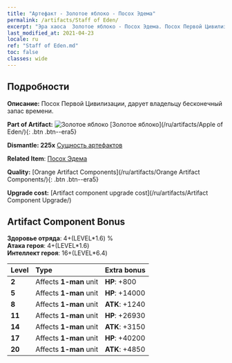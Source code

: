 ```yaml
---
title: "Артефакт - Золотое яблоко - Посох Эдема"
permalink: /artifacts/Staff of Eden/
excerpt: "Эра хаоса  Золотое яблоко - Посох Эдема. Посох Первой Цивилизации, дарует владельцу бесконечный запас времени."
last_modified_at: 2021-04-23
locale: ru
ref: "Staff of Eden.md"
toc: false
classes: wide
---
```




## Подробности

 **Описание:** Посох Первой Цивилизации, дарует владельцу бесконечный запас времени.

 **Part of Artifact:** ![Золотое яблоко](/images/t/icon_artifact_49.png) [Золотое яблоко](/ru/artifacts/Apple of Eden/){: .btn .btn--era5}

 **Dismantle: 225x** [Сущность артефактов](/ItemsRU/con_905/)

 **Related Item**: [Посох Эдема](/ItemsRU/art_186/)

 **Quality:** [Orange Artifact Components](/ru/artifacts/Orange Artifact Components/){: .btn .btn--era5}

 **Upgrade cost:** [Artifact component upgrade cost](/ru/artifacts/Artifact Component Upgrade/)

## Artifact Component Bonus

  **Здоровье отряда**: 4+(LEVEL\*1.6) %<br/>**Атака героя**: 4+(LEVEL\*1.6)<br/>**Интеллект героя**: 16+(LEVEL\*6.4)

  |  Level  | Type |    Extra bonus  | 
  |:--------|:-----|:----------------| 
  | **2** | Affects **1-man** unit | **HP**: +800 | 
  | **5** | Affects **1-man** unit | **HP**: +14000 | 
  | **8** | Affects **1-man** unit | **ATK**: +1240 | 
  | **11** | Affects **1-man** unit | **HP**: +26930 | 
  | **14** | Affects **1-man** unit | **ATK**: +3150 | 
  | **17** | Affects **1-man** unit | **HP**: +40200 | 
  | **20** | Affects **1-man** unit | **ATK**: +4850 | 
